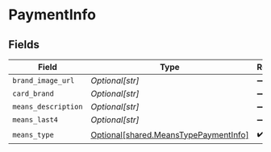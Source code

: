 # PaymentInfo


## Fields

| Field                                                                                    | Type                                                                                     | Required                                                                                 | Description                                                                              |
| ---------------------------------------------------------------------------------------- | ---------------------------------------------------------------------------------------- | ---------------------------------------------------------------------------------------- | ---------------------------------------------------------------------------------------- |
| `brand_image_url`                                                                        | *Optional[str]*                                                                          | :heavy_minus_sign:                                                                       | N/A                                                                                      |
| `card_brand`                                                                             | *Optional[str]*                                                                          | :heavy_minus_sign:                                                                       | N/A                                                                                      |
| `means_description`                                                                      | *Optional[str]*                                                                          | :heavy_minus_sign:                                                                       | N/A                                                                                      |
| `means_last4`                                                                            | *Optional[str]*                                                                          | :heavy_minus_sign:                                                                       | N/A                                                                                      |
| `means_type`                                                                             | [Optional[shared.MeansTypePaymentInfo]](undefined/models/shared/meanstypepaymentinfo.md) | :heavy_check_mark:                                                                       | N/A                                                                                      |
